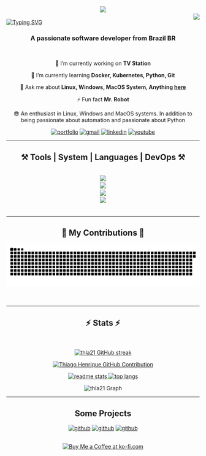 <div id="header" align="center">
  <img src="https://media.giphy.com/media/M9gbBd9nbDrOTu1Mqx/giphy.gif" width="100"/>
</div>

<img align="right" src="https://visitor-badge.laobi.icu/badge?page_id=thla21.visitor-badge" />

<a href="https://git.io/typing-svg"><img src="https://readme-typing-svg.herokuapp.com?font=Fira+Code&pause=500&color=41EB68&center=true&random=false&width=1000&lines=I'm+Thiago+Henrique.;Just+a+self-taught+person+crazy+about+technology+and+coffee.;Feel+free+to+check+out+my+profile%2C+maybe+I+have+something+that+interests+you" alt="Typing SVG" />
</a>

<h3 align="center">A passionate software developer from Brazil BR</h3>

<br/>

<div align="center">
 
 🔭 I’m currently working on **TV Station**
 
 🌱 I’m currently learning **Docker, Kubernetes, Python, Git**

💬 Ask me about **Linux, Windows, MacOS System, Anything [here](https://github.com/thla21/thla21/issues)**

⚡ Fun fact **Mr. Robot**

😎 An enthusiast in Linux, Windows and MacOS systems. In addition to being passionate about automation and passionate about Python

[![portfolio](https://img.shields.io/badge/portfolio-red?style=for-the-badge&logo=ko-fi&logoColor=white)](https://github.com/thla21/)
[![gmail](https://img.shields.io/badge/gmail-333333?style=for-the-badge&logo=gmail&logoColor=red)](mailto:thiagoheniquela.21@gmail.com)
[![linkedin](https://img.shields.io/badge/linkedin-0077B5?style=for-the-badge&logo=linkedin&logoColor=white)](https://www.linkedin.com/in/thiago-henrique-linhares-de-ara%C3%BAjo-6739a4202/)
[![youtube](https://img.shields.io/badge/youtube-F9F9F9?style=for-the-badge&logo=youtube&logoColor=red)](https://youtu.be/kePxRO98lEY)

<hr/>
 
<h2 align="center">⚒️ Tools | System | Languages | DevOps ⚒️</h2>
<br/>
<div align="center">
    <img src="https://skillicons.dev/icons?i=atom,sublime,autocad,bash,vscode,pycharm,eclipse,github,prometheus,elasticsearch,grafana,heroku,nginx,obsidian,postgres" /><br>
    <img src="https://skillicons.dev/icons?i=apple,windows,linux,arch,debian,ubuntu,mint,redhat,kali" /><br>
    <img src="https://skillicons.dev/icons?i=markdown,git,python,mysql,sqlite,arduino,powershell" /><br>
    <img src="https://skillicons.dev/icons?i=docker,kubernetes,aws,gcp,ansible,terraform,jenkins" />
    
</div>

<br/>
<hr/>

<div align="center">
  <h2>🐍 My Contributions 🐍</h2>
  <picture>
    <source
      media="(prefers-color-scheme: dark)"
      srcset="https://raw.githubusercontent.com/thla21/thla21/manual-run-output/only-svg/github-contribution-grid-snake-dark.svg"
    />
    <source
      media="(prefers-color-scheme: light)"
      srcset="https://raw.githubusercontent.com/thla21/thla21/manual-run-output/only-svg/github-contribution-grid-snake-dark.svg"
    />
    <img
      alt="github contribution grid snake animation"
      src="https://raw.githubusercontent.com/thla21/thla21/manual-run-output/only-svg/github-contribution-grid-snake-dark.svg"
    />
  </picture>
  <br/><br/><br/>
</div>

<hr/>

<h2 align="center">⚡ Stats ⚡</h2>

<br>
<p align="center">
  <a href="https://github.com/thla21">
    <img src="https://github-readme-streak-stats.herokuapp.com/?user=thla21&theme=midnight_purple&border=7F3FBF&background=0D1117" alt="thla21 GitHub streak"/>
  </a>
</p>

<p align="center">
  <a href="https://github.com/thla21">
    <img src="https://github-profile-summary-cards.vercel.app/api/cards/profile-details?username=thla21&theme=midnight_purple&border=7F3FBF&background=0D1117" alt="Thiago Henrique GitHub Contribution"/>
  </a>
</p>

<p align=center>
  <a href="https://github.com/thla21">
   <img src="https://github-readme-stats.vercel.app/api?username=thla21&count_private=true&show_icons=true&theme=midnight-purple&rank_icon=github&border=7F3FBF&border_radius=10&background=0D1117" alt="readme stats" />
    <img src="https://github-readme-stats.vercel.app/api/top-langs/?username=thla21&hide=HTML&langs_count=8&layout=compact&theme=midnight-purple&border_radius=10&size_weight=0.5&count_weight=0.5&exclude_repo=github-readme-stats" alt="top langs" height="192px" width="49.5%"/>
  </a>
</p> 

![thla21 Graph](https://github-readme-activity-graph.vercel.app/graph?username=thla21&custom_title=Thiago%20Henrique%20GitHub%20Activity%20Graph&bg_color=0D1117color=7F3FBF&line=7F3FBF&point=7F3FBF&area_color=7F3FBF&border=7F3FBF&title_color=FFFFFF&area=true)

<hr/>

<h2 align="center">Some Projects</h2>

<div align="center">
 
[![github](https://img.shields.io/badge/TricksAndTips-272727?style=for-the-badge&logo=markdown&logoColor=white)](https://github.com/thla21/TricksAndTips)
[![github](https://img.shields.io/badge/Debian-272727?style=for-the-badge&logo=shell&logoColor=white)](https://github.com/thla21/Debian)
[![github](https://img.shields.io/badge/Git-272727?style=for-the-badge&logo=git&logoColor=white)](https://github.com/thla21/Git)

<br>

<div align="center">
<a href='https://ko-fi.com/V7V4RAK9C' target='_blank'><img height='64' style='border:0px;height:64px;' src='https://storage.ko-fi.com/cdn/kofi1.png?v=3' border='0' alt='Buy Me a Coffee at ko-fi.com' /></a>
</div>

<br/>
